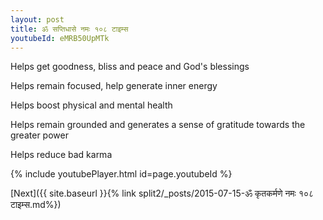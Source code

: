 ```yaml
---
layout: post
title: ॐ सप्तिधासे नमः १०८ टाइम्स
youtubeId: eMRB50UpMTk
---
```

 
 
Helps get goodness, bliss and peace and God's blessings
 
Helps remain focused, help generate inner energy 
 
Helps boost physical and mental health 
 
Helps remain grounded and generates a sense of gratitude towards the greater power 
 
Helps reduce bad karma
 
 
 
 


{% include youtubePlayer.html id=page.youtubeId %}
 
[Next]({{ site.baseurl }}{% link  split2/_posts/2015-07-15-ॐ कृतकर्मणे नमः १०८ टाइम्स.md%})
 
